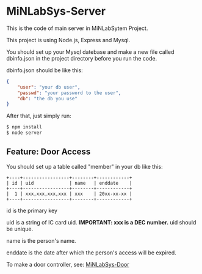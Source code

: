 # MiNLabSys-Server

This is the code of main server in MiNLabSytem Project.

This project is using Node.js, Express and Mysql.

You should set up your Mysql datebase and make a new file called dbinfo.json in the project directory before you run the code.

dbinfo.json should be like this:

```json
{
    "user": "your db user",
    "passwd": "your password to the user",
    "db": "the db you use"
}
```

After that, just simply run:

```bash
$ npm install
$ node server
```

## Feature: Door Access

You should set up a table called "member" in your db like this:

```
+----+-----------------+--------+------------+
| id | uid             | name   | enddate    |
+----+-----------------+--------+------------+
|  1 | xxx,xxx,xxx,xxx | xxx    | 20xx-xx-xx |
+----+-----------------+--------+------------+
```

id is the primary key

uid is a string of IC card uid. **IMPORTANT: xxx is a DEC number.** uid should be unique.

name is the person's name.

enddate is the date after which the person's access will be expired.

To make a door controller, see: [MiNLabSys-Door](https://github.com/MakersInNingZhong/MiNLabSys-Door)